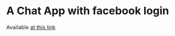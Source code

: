 # A Chat App with facebook login
Available  [ at this link](https://chat-app-by-saqlain.herokuapp.com/)
